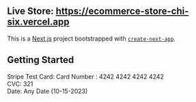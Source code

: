 ## Live Store: https://ecommerce-store-chi-six.vercel.app

This is a [Next.js](https://nextjs.org/) project bootstrapped with [`create-next-app`](https://github.com/vercel/next.js/tree/canary/packages/create-next-app).

## Getting Started

Stripe Test Card: 
Card Number : 4242 4242 4242 4242
<br>CVC: 321
<br>Date: Any Date (10-15-2023)


